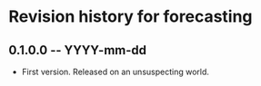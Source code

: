 # Revision history for forecasting

## 0.1.0.0 -- YYYY-mm-dd

* First version. Released on an unsuspecting world.
